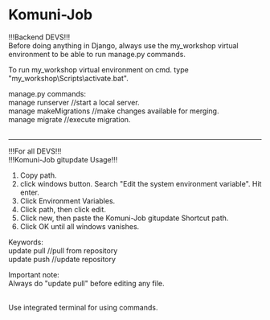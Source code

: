 # Komuni-Job

!!!Backend DEVS!!! <br>
Before doing anything in Django, always use the my_workshop virtual environment to be able
to run manage.py commands. <br>

To run my_workshop virtual environment on cmd. type "my_workshop\Scripts\activate.bat".

manage.py commands:<br>
manage runserver //start a local server. <br>
manage makeMigrations //make changes available for merging. <br>
manage migrate //execute migration. <br><br>

---------------------------------------------------------------------------------------------

!!!For all DEVS!!! <br>
!!!Komuni-Job gitupdate Usage!!! 

1. Copy path.
2. click windows button. Search "Edit the system environment variable". Hit enter.
3. Click Environment Variables.
4. Click path, then click edit.
5. Click new, then paste the Komuni-Job gitupdate Shortcut path. 
6. Click OK until all windows vanishes.

Keywords: <br>
update pull //pull from repository <br>
update push //update repository <br>

Important note: <br>
Always do "update pull" before editing any file. <br><br>

Use integrated terminal for using commands.